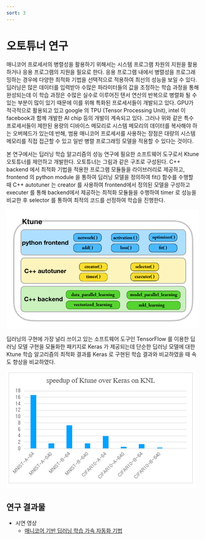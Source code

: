 ```yaml
---
sort: 3
---
```


# 오토튜너 연구

매니코어 프로세서의 병렬성을 활용하기 위해서는 시스템 프로그램 차원의 지원을 활용하거나 응용 프로그램의 지원을 필요로 한다. 응용 프로그램 내에서 병렬성을 프로그래밍하는 경우에 다양한 최적화 기법을 선택적으로 적용하여 최선의 성능을 보일 수 있다. 딥러닝은 많은 데이터를 입력받아 수많은 파라미터들의 값을 조정하는 학습 과정을 통해 완성되는데 이 학습 과정은 수많은 실수로 이루어진 텐서 연산의 반복으로 병렬화 될 수 있는 부분이 많이 있기 때문에 이를 위해 특화된 프로세서들이 개발되고 있다. GPU가 적극적으로 활용되고 있고 google 의 TPU (Tensor Processing Unit), intel 이 facebook과 함께 개발한 AI chip 등의 개발이 계속되고 있다. 그러나 위와 같은 특수 프로세서들이 제한된 용량의 디바이스 메모리로 시스템 메모리의 데이터를 복사해야 하는 오버헤드가 있는데 반해, 범용 매니코어 프로세서를 사용하는 장점은 대량의 시스템 메모리를 직접 접근할 수 있고 일반 병렬 프로그래밍 모델을 적용할 수 있다는 것이다.

본 연구에서는 딥러닝 학습 알고리즘의 성능 연구에 필요한 소프트웨어 도구로서 Ktune 오토튜너를 제안하고 개발한다. 오토튜너는 그림과 같은 구조로 구성된다. C++ backend 에서 최적화 기법을 적용한 프로그램 모듈들을 라이브러리로 제공하고, frontend 의 python module 을 통하여 딥러닝 모델을 정의하여 fit() 함수를 수행할 때 C++ autotuner 는 creator 를 사용하여 frontend에서 정의된 모델을 구성하고 executer 를 통해 backend에서 제공하는 최적화 모듈들을 수행하여 timer 로 성능을 비교한 후 selector 를 통하여 최적의 코드를 선정하여 학습을 진행한다.

![Fig1](/Data/images/04/04-03-01.png)

딥러닝의 구현에 가장 널리 쓰이고 있는 소프트웨어 도구인 TensorFlow 를 이용한 딥러닝 모델 구현을 모듈화한 패키지로 Keras 가 제공되는데 단순한 딥러닝 모델에 대한 Ktune 학습 알고리즘의 최적화 결과를 Keras 로 구현된 학습 결과와 비교하였을 때 속도 향상을 비교하였다.

![Fig2](/Data/images/04/04-03-02.png)

## 연구 결과물

* 시연 영상
  - [매니코어 기반 딥러닝 학습 가속 자동화 기법](/Data/videos/2017_ktune_시연_영상.mp4)
